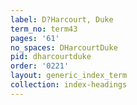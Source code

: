 ```yaml
---
label: D?Harcourt, Duke
term_no: term43
pages: '61'
no_spaces: DHarcourtDuke
pid: dharcourtduke
order: '0221'
layout: generic_index_term
collection: index-headings
---
```

